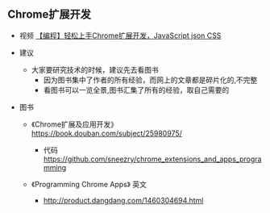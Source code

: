 

## Chrome扩展开发
- 视频 [【编程】轻松上手Chrome扩展开发，JavaScript json CSS](https://www.bilibili.com/video/BV1w5411P75n/)

- 建议
    - 大家要研究技术的时候，建议先去看图书
        - 因为图书集中了作者的所有经验，而网上的文章都是碎片化的,不完整
        - 看图书可以一览全景,图书汇集了所有的经验，取自己需要的

- 图书
    - 《Chrome扩展及应用开发》https://book.douban.com/subject/25980975/
        - 代码 https://github.com/sneezry/chrome_extensions_and_apps_programming 

    - 《Programming Chrome Apps》 英文
        - http://product.dangdang.com/1460304694.html 
